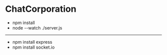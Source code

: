 # ChatCorporation

- npm install
- node --watch ./server.js

--------------------------

- npm install express
- npm install socket.io
